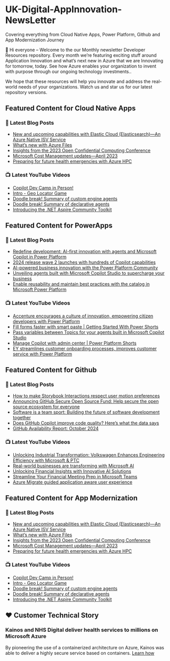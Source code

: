 # UK-Digital-AppInnovation-NewsLetter

Covering everything from Cloud Native Apps, Power Platform, Github and App Modernization Journey

👋 Hi everyone – Welcome to the our Monthly newsletter Developer Resources repository. Every month we’re featuring exciting stuff around Application Innovation and what’s next new in Azure that we are Innovating for tomorrow, today. See how Azure enables your organization to invent with purpose through our ongoing technology investments..


We hope that these resources will help you innovate and address the real-world needs of your organizations. Watch us and star us for our latest repository versions.

## Featured Content for Cloud Native Apps


### 📝 Latest Blog Posts

    
<!-- BLOGCNA:START -->
- [New and upcoming capabilities with Elastic Cloud (Elasticsearch)—An Azure Native ISV Service](https://azure.microsoft.com/blog/new-and-upcoming-capabilities-with-elastic-cloud-elasticsearch-an-azure-native-isv-service/)
- [What’s new with Azure Files](https://azure.microsoft.com/blog/what-s-new-with-azure-files/)
- [Insights from the 2023 Open Confidential Computing Conference](https://azure.microsoft.com/blog/insights-from-the-2023-open-confidential-computing-conference/)
- [Microsoft Cost Management updates—April 2023](https://azure.microsoft.com/blog/microsoft-cost-management-updates-april-2023/)
- [Preparing for future health emergencies with Azure HPC ](https://azure.microsoft.com/blog/preparing-for-future-health-emergencies-with-azure-hpc/)
<!-- BLOGCNA:END -->

### 📺 Latest YouTube Videos

 
<!-- YOUTUBECNA:START -->
- [Copilot Dev Camp in Person!](https://www.youtube.com/watch?v=jTE620Zumfc)
- [Intro - Geo Locator Game](https://www.youtube.com/watch?v=PRVtfbjnDo4)
- [Doodle break! Summary of custom engine agents](https://www.youtube.com/watch?v=ALw0cBrgQSs)
- [Doodle break! Summary of declarative agents](https://www.youtube.com/watch?v=ptJoGsNHa80)
- [Introducing the .NET Aspire Community Toolkit](https://www.youtube.com/watch?v=06sLbJkejMc)
<!-- YOUTUBECNA:END -->

##  Featured Content for PowerApps
### 📝 Latest Blog Posts
<!-- BLOGPOWER:START -->
- [Redefine development: AI-first innovation with agents and Microsoft Copilot in Power Platform](https://www.microsoft.com/en-us/power-platform/blog/2024/11/19/redefine-development-ai-first-innovation-with-agents-and-microsoft-copilot-in-power-platform/)
- [2024 release wave 2 launches with hundreds of Copilot capabilities](https://www.microsoft.com/en-us/dynamics-365/blog/business-leader/2024/10/29/2024-release-wave-2-launches-with-hundreds-of-copilot-capabilities/)
- [AI-powered business innovation with the Power Platform Community](https://www.microsoft.com/en-us/power-platform/blog/2024/09/18/ai-powered-business-innovation-with-the-power-platform-community/)
- [Unveiling agents built with Microsoft Copilot Studio to supercharge your business](https://www.microsoft.com/en-us/microsoft-copilot/blog/copilot-studio/unveiling-copilot-agents-built-with-microsoft-copilot-studio-to-supercharge-your-business/)
- [Enable reusability and maintain best practices with the catalog in Microsoft Power Platform](https://www.microsoft.com/en-us/power-platform/blog/2024/09/11/enable-reusability-and-maintain-best-practices-with-the-catalog-in-microsoft-power-platform/)
<!-- BLOGPOWER:END -->
 ### 📺 Latest YouTube Videos
    
<!-- YOUTUBEPOWER:START -->
- [Accenture encourages a culture of innovation, empowering citizen developers with Power Platform](https://www.youtube.com/watch?v=NDiIpUfI6Tk)
- [Fill forms faster with smart paste | Getting Started With Power Shorts](https://www.youtube.com/watch?v=UBGzIxUZPPc)
- [Pass variables between Topics for your agents built in Microsoft Copilot Studio](https://www.youtube.com/watch?v=wR56W4Ki2LQ)
- [Manage Copilot with admin center | Power Platform Shorts](https://www.youtube.com/watch?v=N4LZ_dN7h_8)
- [EY streamlines customer onboarding processes, improves customer service with Power Platform](https://www.youtube.com/watch?v=UPwJzWHWuaw)
<!-- YOUTUBEPOWER:END -->

##  Featured Content for Github
### 📝 Latest Blog Posts
<!-- BLOGGITHUB:START -->
- [How to make Storybook Interactions respect user motion preferences](https://github.blog/engineering/user-experience/how-to-make-storybook-interactions-respect-user-motion-preferences/)
- [Announcing GitHub Secure Open Source Fund: Help secure the open source ecosystem for everyone](https://github.blog/news-insights/company-news/announcing-github-secure-open-source-fund/)
- [Software is a team sport: Building the future of software development together](https://github.blog/news-insights/company-news/software-is-a-team-sport-building-the-future-of-software-development-together/)
- [Does GitHub Copilot improve code quality? Here’s what the data says](https://github.blog/news-insights/research/does-github-copilot-improve-code-quality-heres-what-the-data-says/)
- [GitHub Availability Report: October 2024](https://github.blog/news-insights/company-news/github-availability-report-october-2024/)
<!-- BLOGGITHUB:END -->
### 📺 Latest YouTube Videos
<!-- YOUTUBEGITHUB:START -->
- [Unlocking Industrial Transformation: Volkswagen Enhances Engineering Efficiency with Microsoft &amp; PTC](https://www.youtube.com/watch?v=3JxBKao8_J8)
- [Real-world businesses are transforming with Microsoft AI](https://www.youtube.com/watch?v=_3Ko7RVWlqo)
- [Unlocking Financial Insights with Innovative AI Solutions](https://www.youtube.com/watch?v=XQsUlCrcnYc)
- [Streamline Your Financial Meeting Prep in Microsoft Teams](https://www.youtube.com/watch?v=_MwhbMYmDs8)
- [Azure Migrate guided application aware user experience](https://www.youtube.com/watch?v=aquRVLvau7c)
<!-- YOUTUBEGITHUB:END -->
##  Featured Content for App Modernization
### 📝 Latest Blog Posts
<!-- BLOGAPPMOD:START -->
- [New and upcoming capabilities with Elastic Cloud (Elasticsearch)—An Azure Native ISV Service](https://azure.microsoft.com/blog/new-and-upcoming-capabilities-with-elastic-cloud-elasticsearch-an-azure-native-isv-service/)
- [What’s new with Azure Files](https://azure.microsoft.com/blog/what-s-new-with-azure-files/)
- [Insights from the 2023 Open Confidential Computing Conference](https://azure.microsoft.com/blog/insights-from-the-2023-open-confidential-computing-conference/)
- [Microsoft Cost Management updates—April 2023](https://azure.microsoft.com/blog/microsoft-cost-management-updates-april-2023/)
- [Preparing for future health emergencies with Azure HPC ](https://azure.microsoft.com/blog/preparing-for-future-health-emergencies-with-azure-hpc/)
<!-- BLOGAPPMOD:END -->
### 📺 Latest YouTube Videos
<!-- YOUTUBEAPPMOD:START -->
- [Copilot Dev Camp in Person!](https://www.youtube.com/watch?v=jTE620Zumfc)
- [Intro - Geo Locator Game](https://www.youtube.com/watch?v=PRVtfbjnDo4)
- [Doodle break! Summary of custom engine agents](https://www.youtube.com/watch?v=ALw0cBrgQSs)
- [Doodle break! Summary of declarative agents](https://www.youtube.com/watch?v=ptJoGsNHa80)
- [Introducing the .NET Aspire Community Toolkit](https://www.youtube.com/watch?v=06sLbJkejMc)
<!-- YOUTUBEAPPMOD:END -->


## ♥️ Customer Technical Story 

### Kainos and NHS Digital deliver health services to millions on Microsoft Azure

By pioneering the use of a containerized architecture on Azure, Kainos was able to deliver a highly secure service based on containers. [Learn how](https://customers.microsoft.com/en-us/story/1368348549535774520-kainos-and-nhs-digital-deliver-health-services-to-millions-on-microsoft-azure)

